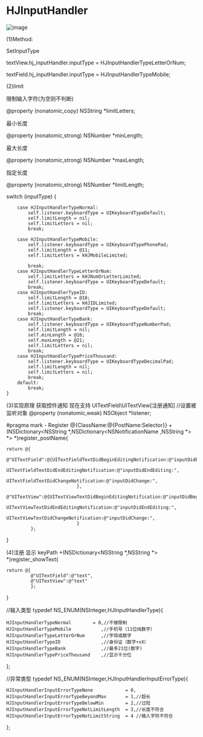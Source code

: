 # HJInputHandler

![image](https://github.com/thisIsDestiny/HJInputHandler/Input/HJInputHandlerV1.0.gif)

(1)Method:

SetInputType

textView.hj_inputHandler.inputType =  HJInputHandlerTypeLetterOrNum;

textField.hj_inputHandler.inputType =  HJInputHandlerTypeMobile;

(2)limit

限制输入字符(为空则不判断)

@property (nonatomic,copy)   NSString *limitLetters;

最小长度

@property (nonatomic,strong) NSNumber *minLength;

最大长度

@property (nonatomic,strong) NSNumber *maxLength;

指定长度

@property (nonatomic,strong) NSNumber *limitLength;


switch (inputType) {

        case HJInputHandlerTypeNormal:
            self.listener.keyboardType = UIKeyboardTypeDefault;
            self.limitLength = nil;
            self.limitLetters = nil;
            break;

        case HJInputHandlerTypeMobile:
            self.listener.keyboardType = UIKeyboardTypePhonePad;
            self.limitLength = @11;
            self.limitLetters = kHJMobileLimited;
            
            break;
        case HJInputHandlerTypeLetterOrNum:
            self.limitLetters = kHJNumOrLetterLimited;
            self.listener.keyboardType = UIKeyboardTypeDefault;
            break;
        case HJInputHandlerTypeID:
            self.limitLength = @18;
            self.limitLetters = kHJIDLimited;
            self.listener.keyboardType = UIKeyboardTypeDefault;
            break;
        case HJInputHandlerTypeBank:
            self.listener.keyboardType = UIKeyboardTypeNumberPad;
            self.limitLength = nil;
            self.minLength = @16;
            self.maxLength = @21;
            self.limitLetters = nil;
            break;
        case HJInputHandlerTypePriceThousand:
            self.listener.keyboardType = UIKeyboardTypeDecimalPad;
            self.limitLength = nil;
            self.limitLetters = nil;
            break;
        default:
            break;
    }

(3)实现原理 获取控件通知
现在支持 UITextField\UITextView[注册通知]
//设置被监听对象
@property (nonatomic,weak) NSObject<UITextInput> *listener;

#pragma mark - Register @{ClassName:@{PostName:Selector}}
+(NSDictionary<NSString *,NSDictionary<NSNotificationName ,NSString *> *> *)register_postName{
    
    return @{
             @"UITextField":@{UITextFieldTextDidBeginEditingNotification:@"inputDidBeginEditing:",
                              UITextFieldTextDidEndEditingNotification:@"inputDidEndEditing:",
                              UITextFieldTextDidChangeNotification:@"inputDidChange:",
                              },
             @"UITextView":@{UITextViewTextDidBeginEditingNotification:@"inputDidBeginEditing:",
                              UITextViewTextDidEndEditingNotification:@"inputDidEndEditing:",
                              UITextViewTextDidChangeNotification:@"inputDidChange:",
                              }
             };
}

(4)注册 显示 keyPath
+(NSDictionary<NSString *,NSString *> *)register_showText{
    
    return @{
             @"UITextField":@"text",
             @"UITextView":@"text"
             };
}


//输入类型
typedef NS_ENUM(NSInteger,HJInputHandlerType){
    
    HJInputHandlerTypeNormal        = 0,//不做限制
    HJInputHandlerTypeMobile           ,//手机号（11位纯数字）
    HJInputHandlerTypeLetterOrNum      ,//字母或数字
    HJInputHandlerTypeID               ,//身份证（数字+xX）
    HJInputHandlerTypeBank             ,//最多21位(数字)
    HJInputHandlerTypePriceThousand    ,//显示千分位
};

//异常类型
typedef NS_ENUM(NSInteger,HJInputHandlerInputErrorType){
    
    HJInputHandlerInputErrorTypeNone            = 0,
    HJInputHandlerInputErrorTypeBeyondMax       = 1,//超长
    HJInputHandlerInputErrorTypeBelowMin        = 2,//过短
    HJInputHandlerInputErrorTypeNotLimitLength  = 3,//长度不符合
    HJInputHandlerInputErrorTypeNotLimitString  = 4 //输入字符不符合
};
